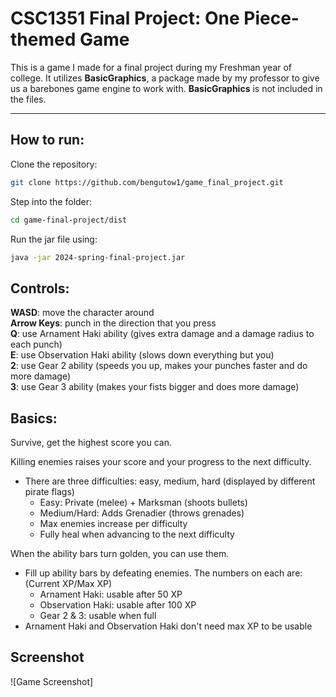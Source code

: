 # CSC1351 Final Project: One Piece-themed Game

This is a game I made for a final project during my Freshman year of college. It utilizes **BasicGraphics**, 
  a package made by my professor to give us a barebones game engine to work with. **BasicGraphics** is not included
  in the files.

---

## How to run:

Clone the repository:
```bash
git clone https://github.com/bengutow1/game_final_project.git
```
Step into the folder:
```bash
cd game-final-project/dist
```
Run the jar file using:
```bash
java -jar 2024-spring-final-project.jar
```

## Controls:
**WASD**: move the character around  
**Arrow Keys**: punch in the direction that you press  
**Q**: use Arnament Haki ability (gives extra damage and a damage radius to each punch)  
**E**: use Observation Haki ability (slows down everything but you)  
**2**: use Gear 2 ability (speeds you up, makes your punches faster and do more damage)  
**3**: use Gear 3 ability (makes your fists bigger and does more damage)  

## Basics:
Survive, get the highest score you can.

Killing enemies raises your score and your progress to the next difficulty.
* There are three difficulties: easy, medium, hard (displayed by different pirate flags)
  * Easy: Private (melee) + Marksman (shoots bullets)
  * Medium/Hard: Adds Grenadier (throws grenades)
  * Max enemies increase per difficulty
  * Fully heal when advancing to the next difficulty

When the ability bars turn golden, you can use them.
* Fill up ability bars by defeating enemies. The numbers on each are: (Current XP/Max XP)
  * Arnament Haki: usable after 50 XP
  * Observation Haki: usable after 100 XP
  * Gear 2 & 3: usable when full
* Arnament Haki and Observation Haki don't need max XP to be usable

## Screenshot

![Game Screenshot]


